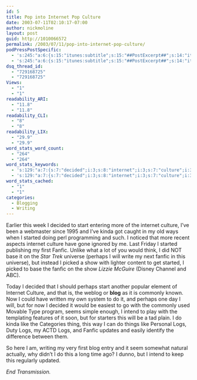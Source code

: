 ```yaml
---
id: 5
title: Pop into Internet Pop Culture
date: 2003-07-11T02:10:17-07:00
author: nickmoline
layout: post
guid: http://1010066572
permalink: /2003/07/11/pop-into-internet-pop-culture/
podPressPostSpecific:
  - 's:245:"a:6:{s:15:"itunes:subtitle";s:15:"##PostExcerpt##";s:14:"itunes:summary";s:15:"##PostExcerpt##";s:15:"itunes:keywords";s:17:"##WordPressCats##";s:13:"itunes:author";s:10:"##Global##";s:15:"itunes:explicit";s:2:"No";s:12:"itunes:block";s:2:"No";}";'
  - 's:245:"a:6:{s:15:"itunes:subtitle";s:15:"##PostExcerpt##";s:14:"itunes:summary";s:15:"##PostExcerpt##";s:15:"itunes:keywords";s:17:"##WordPressCats##";s:13:"itunes:author";s:10:"##Global##";s:15:"itunes:explicit";s:2:"No";s:12:"itunes:block";s:2:"No";}";'
dsq_thread_id:
  - "729168725"
  - "729168725"
Views:
  - "1"
  - "1"
readability_ARI:
  - "11.8"
  - "11.8"
readability_CLI:
  - "8"
  - "8"
readability_LIX:
  - "29.9"
  - "29.9"
word_stats_word_count:
  - "264"
  - "264"
word_stats_keywords:
  - 's:129:"a:7:{s:7:"decided";i:3;s:8:"internet";i:3;s:7:"culture";i:3;s:7:"started";i:3;s:6:"fanfic";i:4;s:7:"perhaps";i:3;s:4:"logs";i:3;}";'
  - 's:129:"a:7:{s:7:"decided";i:3;s:8:"internet";i:3;s:7:"culture";i:3;s:7:"started";i:3;s:6:"fanfic";i:4;s:7:"perhaps";i:3;s:4:"logs";i:3;}";'
word_stats_cached:
  - "1"
  - "1"
categories:
  - Blogging
  - Writing
---
```

Earlier this week I decided to start entering more of the internet culture, I&#8217;ve been a webmaster since 1995 and I&#8217;ve kinda got caught in my old ways when I started doing perl programming and such. I noticed that more recent aspects internet culture have gone ignored by me. Last Friday I started publishing my first Fanfic. Unlike what a lot of you would think, I did NOT base it on the _Star Trek_ universe (perhaps I will write my next fanfic in this universe), but instead I picked a show with lighter content to get started, I picked to base the fanfic on the show _Lizzie McGuire_ (Disney Channel and ABC).

Today I decided that I should perhaps start another popular element of Internet Culture, and that is, the weblog or **blog** as it is commonly known. Now I could have written my own system to do it, and perhaps one day I will, but for now I decided it would be easiest to go with the commonly used Movable Type program, seems simple enough, I intend to play with the templating features of it soon, but for starters this will be a tad plain. I do kinda like the Categories thing, this way I can do things like Personal Logs, Duty Logs, my ACTD Logs, and Fanfic updates and easily identify the difference between them.

So here I am, writing my very first blog entry and it seem somewhat natural actually, why didn&#8217;t I do this a long time ago? I dunno, but I intend to keep this regularly updated.

_End Transmission._